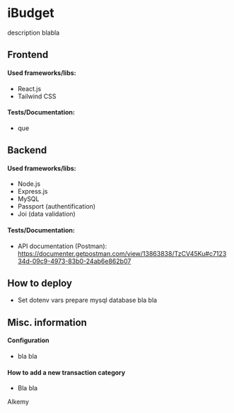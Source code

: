 # iBudget

description blabla

## Frontend
#### Used frameworks/libs:
- React.js
- Tailwind CSS

#### Tests/Documentation:
- que

## Backend
#### Used frameworks/libs:
- Node.js
- Express.js
- MySQL
- Passport (authentification)
- Joi (data validation)

#### Tests/Documentation:
- API documentation (Postman): https://documenter.getpostman.com/view/13863838/TzCV45Ku#c712334d-09c9-4973-83b0-24ab6e862b07

## How to deploy
- Set dotenv vars prepare mysql database bla bla

## Misc. information
#### Configuration
- bla bla

#### How to add a new transaction category
- Bla bla

Alkemy
